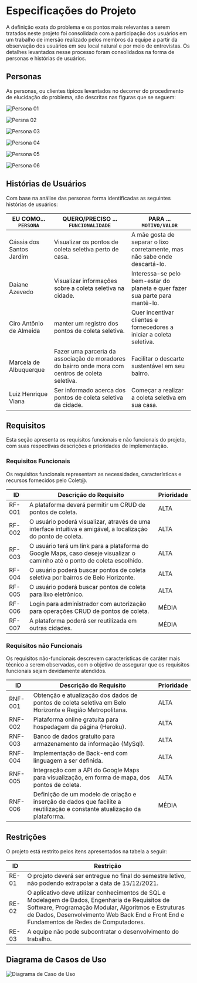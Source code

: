 # Especificações do Projeto

A definição exata do problema e os pontos mais relevantes a serem tratados neste projeto foi consolidada com a participação dos usuários em um trabalho de imersão realizado pelos membros da equipe a partir da observação dos usuários em seu local natural e por meio de entrevistas. Os detalhes levantados nesse processo foram consolidados na forma de personas e histórias de usuários.

## Personas

As personas, ou clientes típicos levantados no decorrer do procedimento de elucidação do problema, são descritas nas figuras que se seguem:

![Persona 01](https://github.com/ICEI-PUC-Minas-PMV-ADS/pmv-ads-2021-2-e2-proj-int-t1-t1-grupo-4/blob/main/docs/img/Matheus.png)

![Persna 02](https://github.com/ICEI-PUC-Minas-PMV-ADS/pmv-ads-2021-2-e2-proj-int-t1-t1-grupo-4/blob/main/docs/img/Bruna.png)

![Persona 03](https://github.com/ICEI-PUC-Minas-PMV-ADS/pmv-ads-2021-2-e2-proj-int-t1-t1-grupo-4/blob/main/docs/img/Jos%C3%A9.png)

![Persona 04](https://github.com/ICEI-PUC-Minas-PMV-ADS/pmv-ads-2021-2-e2-proj-int-t1-t1-grupo-4/blob/main/docs/img/Carla.png)

![Persona 05](https://github.com/ICEI-PUC-Minas-PMV-ADS/pmv-ads-2021-2-e2-proj-int-t1-t1-grupo-4/blob/main/docs/img/Luiz.png)

![Persona 06](https://github.com/ICEI-PUC-Minas-PMV-ADS/pmv-ads-2021-2-e2-proj-int-t1-t1-grupo-4/blob/main/docs/img/Davi.png)

## Histórias de Usuários

Com base na análise das personas forma identificadas as seguintes histórias de usuários:

|EU COMO... `PERSONA`| QUERO/PRECISO ... `FUNCIONALIDADE` |PARA ... `MOTIVO/VALOR`                 |
|--------------------|------------------------------------|----------------------------------------|
|Cássia dos Santos Jardim  | Visualizar os pontos de coleta seletiva perto de casa. | A mãe gosta de separar o lixo corretamente, mas não sabe onde descartá-lo. |
|Daiane Azevedo  | Visualizar informações sobre a coleta seletiva na cidade. | Interessa-se pelo bem-estar do planeta e quer fazer sua parte para mantê-lo. |
|Ciro Antônio de Almeida  | manter um registro dos pontos de coleta seletiva. | Quer incentivar clientes e fornecedores a iniciar a coleta seletiva.  |
|Marcela de Albuquerque  | Fazer uma parceria da associação de moradores do bairro onde mora com centros de coleta seletiva. | Facilitar o descarte sustentável em seu bairro. |
|Luiz Henrique Viana  | Ser informado acerca dos pontos de coleta seletiva da cidade. | Começar a realizar a coleta seletiva em sua casa. |


## Requisitos

Esta seção apresenta os requisitos funcionais e não funcionais do projeto, com suas respectivas descrições e prioridades de implementação. 

### Requisitos Funcionais

Os requisitos funcionais representam as necessidades, características e recursos fornecidos pelo Colet@.


|ID           | Descrição do Requisito  | Prioridade |
|-------------|------------------------------|----|
| RF-001 | A plataforma deverá permitir um CRUD de pontos de coleta. | ALTA | 
| RF-002 | O usuário poderá visualizar, através de uma interface intuitiva e amigável, a localização do ponto de coleta.  | ALTA |
| RF-003 | O usuário terá um link para a plataforma do Google Maps, caso deseje visualizar o caminho até o ponto de coleta escolhido. | ALTA | 
| RF-004 | O usuário poderá buscar pontos de coleta seletiva por bairros de Belo Horizonte. | ALTA | 
| RF-005 | O usuário poderá buscar pontos de coleta para lixo eletrônico.  | ALTA | 
| RF-006 | Login para administrador com autorização para operações CRUD de pontos de coleta. | MÉDIA | 
| RF-007 | A plataforma poderá ser reutilizada em outras cidades. | MÉDIA | 



### Requisitos não Funcionais

Os requisitos não-funcionais descrevem características de caráter mais técnico a serem observadas, com o objetivo de assegurar que os requisitos funcionais sejam devidamente atendidos. 

|ID     | Descrição do Requisito  |Prioridade |
|-------|-------------------------|----|
|RNF-001| Obtenção e atualização dos dados de pontos de coleta seletiva em Belo Horizonte e Região Metropolitana. | ALTA | 
|RNF-002| Plataforma online gratuita para hospedagem da página (Heroku). | ALTA | 
|RNF-003| Banco de dados gratuito para armazenamento da informação (MySql). | ALTA | 
|RNF-004| Implementação de Back-end com linguagem a ser definida. | ALTA | 
|RNF-005| Integração com a API do Google Maps para visualização, em forma de mapa, dos pontos de coleta.| ALTA | 
|RNF-006| Definição de um modelo de criação e inserção de dados que facilite a reutilização e constante atualização da plataforma. | MÉDIA | 


## Restrições

O projeto está restrito pelos itens apresentados na tabela a seguir:

|ID| Restrição                                             |
|--|-------------------------------------------------------|
|RE-01| O projeto deverá ser entregue no final do semestre letivo, não podendo extrapolar a data de 15/12/2021. |
|RE-02| O aplicativo deve utilizar conhecimentos de SQL e Modelagem de Dados, Engenharia de Requisitos de Software, Programação Modular, Algoritmos e Estruturas de Dados, Desenvolvimento Web Back End e Front End e Fundamentos de Redes de Computadores.  |
|RE-03| A equipe não pode subcontratar o desenvolvimento do trabalho. |


## Diagrama de Casos de Uso

![Diagrama de Caso de Uso](https://images2.imgbox.com/4d/0f/HywU7vTc_o.png)
